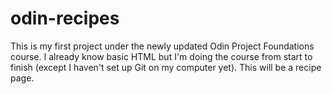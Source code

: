 # odin-recipes
This is my first project under the newly updated Odin Project Foundations course. I already know basic HTML but I'm doing the course from start to finish (except I haven't set up Git on my computer yet). This will be a recipe page.
